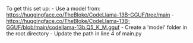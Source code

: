 To get this set up:
    - Use a model from: https://huggingface.co/TheBloke/CodeLlama-13B-GGUF/tree/main
    - https://huggingface.co/TheBloke/CodeLlama-13B-GGUF/blob/main/codellama-13b.Q5_K_M.gguf
    - Create a 'model' folder in the root directory
    - Update the path in line 4 of main.py
